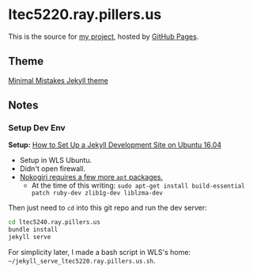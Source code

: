 # ltec5220.ray.pillers.us

This is the source for [my project](http://ltec5220.ray.pillers.us), hosted by [GitHub Pages](https://pages.github.com/).

## Theme

[Minimal Mistakes Jekyll theme](https://mmistakes.github.io/minimal-mistakes/)

## Notes

### Setup Dev Env

**Setup:** [How to Set Up a Jekyll Development Site on Ubuntu 16.04](https://www.digitalocean.com/community/tutorials/how-to-set-up-a-jekyll-development-site-on-ubuntu-16-04)

- Setup in WLS Ubuntu.
- Didn't open firewall.
- [Nokogiri requires a few more `apt` packages.](http://www.nokogiri.org/tutorials/installing_nokogiri.html#install_with_included_libraries__recommended_)
  - At the time of this writing: `sudo apt-get install build-essential patch ruby-dev zlib1g-dev liblzma-dev`

Then just need to `cd` into this git repo and run the dev server:

```bash
cd ltec5240.ray.pillers.us
bundle install
jekyll serve
```

For simplicity later, I made a bash script in WLS's home: `~/jekyll_serve_ltec5220.ray.pillers.us.sh`.